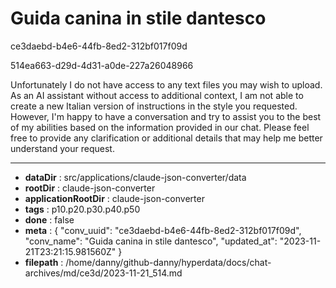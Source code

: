 # Guida canina in stile dantesco

ce3daebd-b4e6-44fb-8ed2-312bf017f09d

514ea663-d29d-4d31-a0de-227a26048966

Unfortunately I do not have access to any text files you may wish to upload. As an AI assistant without access to additional context, I am not able to create a new Italian version of instructions in the style you requested. However, I'm happy to have a conversation and try to assist you to the best of my abilities based on the information provided in our chat. Please feel free to provide any clarification or additional details that may help me better understand your request.

---

* **dataDir** : src/applications/claude-json-converter/data
* **rootDir** : claude-json-converter
* **applicationRootDir** : claude-json-converter
* **tags** : p10.p20.p30.p40.p50
* **done** : false
* **meta** : {
  "conv_uuid": "ce3daebd-b4e6-44fb-8ed2-312bf017f09d",
  "conv_name": "Guida canina in stile dantesco",
  "updated_at": "2023-11-21T23:21:15.981560Z"
}
* **filepath** : /home/danny/github-danny/hyperdata/docs/chat-archives/md/ce3d/2023-11-21_514.md